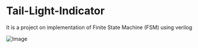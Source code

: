 # Tail-Light-Indicator
It is a project on implementation of Finite State Machine (FSM) using verilog

![Image](https://github.com/user-attachments/assets/de94c600-6502-42f2-ae61-cb4911877f7c)
